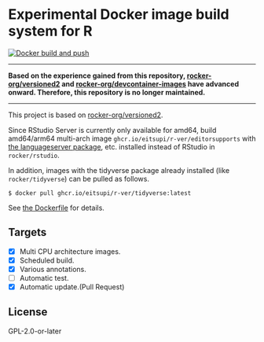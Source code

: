 # Experimental Docker image build system for R

[![Docker build and push](https://github.com/eitsupi/r-ver/actions/workflows/docker-build-push.yml/badge.svg)](https://github.com/eitsupi/r-ver/actions/workflows/docker-build-push.yml)

---

**Based on the experience gained from this repository,
[rocker-org/versioned2](https://github.com/rocker-org/rocker-versioned2) and [rocker-org/devcontainer-images](https://github.com/rocker-org/devcontainer-images) have advanced onward.
Therefore, this repository is no longer maintained.**

---

This project is based on [rocker-org/versioned2](https://github.com/rocker-org/rocker-versioned2).

Since RStudio Server is currently only available for amd64, build amd64/arm64 multi-arch image `ghcr.io/eitsupi/r-ver/editorsupports` with [the languageserver package](https://github.com/REditorSupport/languageserver), etc. installed instead of RStudio in `rocker/rstudio`.

In addition, images with the tidyverse package already installed (like `rocker/tidyverse`) can be pulled as follows.

```shell
$ docker pull ghcr.io/eitsupi/r-ver/tidyverse:latest
```

See [the Dockerfile](./dockerfiles/Dockerfile) for details.

## Targets

- [x] Multi CPU architecture images.
- [x] Scheduled build.
- [x] Various annotations.
- [ ] Automatic test.
- [x] Automatic update.(Pull Request)

## License

GPL-2.0-or-later
